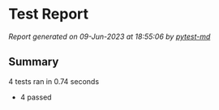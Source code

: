 # Test Report

*Report generated on 09-Jun-2023 at 18:55:06 by [pytest-md]*

[pytest-md]: https://github.com/hackebrot/pytest-md

## Summary

4 tests ran in 0.74 seconds

- 4 passed
